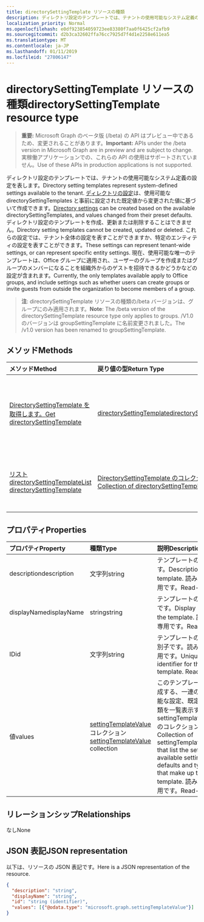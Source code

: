 ```yaml
---
title: directorySettingTemplate リソースの種類
description: ディレクトリ設定のテンプレートでは、テナントの使用可能なシステム定義の設定を表します。 ディレクトリの設定は、使用可能な directorySettingTemplates と事前に設定された既定値から変更された値に基づいて作成できます。 ディレクトリ設定のテンプレートを作成、更新または削除することはできません。 これらの設定では、テナント全体の設定を表すことができますか、特定のエンティティの設定を表すことができます。  現在、使用可能な唯一のテンプレートは、Office グループに適用され、ユーザーのグループを作成またはグループのメンバーになることを組織外からのゲストを招待できるかどうかなどの設定が含まれます。
localization_priority: Normal
ms.openlocfilehash: e0df923854059723ee83380f7aa0f6425cf2afb9
ms.sourcegitcommit: d2b3ca32602ffa76cc7925d7f4d1e2258e611ea5
ms.translationtype: MT
ms.contentlocale: ja-JP
ms.lasthandoff: 01/11/2019
ms.locfileid: "27806147"
---
```

# <a name="directorysettingtemplate-resource-type"></a><span data-ttu-id="b67b6-107">directorySettingTemplate リソースの種類</span><span class="sxs-lookup"><span data-stu-id="b67b6-107">directorySettingTemplate resource type</span></span>

> <span data-ttu-id="b67b6-108">**重要:** Microsoft Graph のベータ版 (/beta) の API はプレビュー中であるため、変更されることがあります。</span><span class="sxs-lookup"><span data-stu-id="b67b6-108">**Important:** APIs under the /beta version in Microsoft Graph are in preview and are subject to change.</span></span> <span data-ttu-id="b67b6-109">実稼働アプリケーションでの、これらの API の使用はサポートされていません。</span><span class="sxs-lookup"><span data-stu-id="b67b6-109">Use of these APIs in production applications is not supported.</span></span>

<span data-ttu-id="b67b6-110">ディレクトリ設定のテンプレートでは、テナントの使用可能なシステム定義の設定を表します。</span><span class="sxs-lookup"><span data-stu-id="b67b6-110">Directory setting templates represent system-defined settings available to the tenant.</span></span> <span data-ttu-id="b67b6-111">[ディレクトリの設定](directorysetting.md)は、使用可能な directorySettingTemplates と事前に設定された既定値から変更された値に基づいて作成できます。</span><span class="sxs-lookup"><span data-stu-id="b67b6-111">[Directory settings](directorysetting.md) can be created based on the available directorySettingTemplates, and values changed from their preset defaults.</span></span> <span data-ttu-id="b67b6-112">ディレクトリ設定のテンプレートを作成、更新または削除することはできません。</span><span class="sxs-lookup"><span data-stu-id="b67b6-112">Directory setting templates cannot be created, updated or deleted.</span></span> <span data-ttu-id="b67b6-113">これらの設定では、テナント全体の設定を表すことができますか、特定のエンティティの設定を表すことができます。</span><span class="sxs-lookup"><span data-stu-id="b67b6-113">These settings can represent tenant-wide settings, or can represent specific entity settings.</span></span>  <span data-ttu-id="b67b6-114">現在、使用可能な唯一のテンプレートは、Office グループに適用され、ユーザーのグループを作成またはグループのメンバーになることを組織外からのゲストを招待できるかどうかなどの設定が含まれます。</span><span class="sxs-lookup"><span data-stu-id="b67b6-114">Currently, the only templates available apply to Office groups, and include settings such as whether users can create groups or invite guests from outside the organization to become members of a group.</span></span>

> <span data-ttu-id="b67b6-115">**注**: directorySettingTemplate リソースの種類の/beta バージョンは、グループにのみ適用されます。</span><span class="sxs-lookup"><span data-stu-id="b67b6-115">**Note**: The /beta version of the directorySettingTemplate resource type only applies to groups.</span></span> <span data-ttu-id="b67b6-116">/V1.0 のバージョンは groupSettingTemplate に名前変更されました。</span><span class="sxs-lookup"><span data-stu-id="b67b6-116">The /v1.0 version has been renamed to groupSettingTemplate.</span></span>

## <a name="methods"></a><span data-ttu-id="b67b6-117">メソッド</span><span class="sxs-lookup"><span data-stu-id="b67b6-117">Methods</span></span>

| <span data-ttu-id="b67b6-118">メソッド</span><span class="sxs-lookup"><span data-stu-id="b67b6-118">Method</span></span>           | <span data-ttu-id="b67b6-119">戻り値の型</span><span class="sxs-lookup"><span data-stu-id="b67b6-119">Return Type</span></span>    |<span data-ttu-id="b67b6-120">説明</span><span class="sxs-lookup"><span data-stu-id="b67b6-120">Description</span></span>|
|:---------------|:--------|:----------|
|[<span data-ttu-id="b67b6-121">DirectorySettingTemplate を取得します。</span><span class="sxs-lookup"><span data-stu-id="b67b6-121">Get directorySettingTemplate</span></span>](../api/directorysettingtemplate-get.md) | [<span data-ttu-id="b67b6-122">directorySettingTemplate</span><span class="sxs-lookup"><span data-stu-id="b67b6-122">directorySettingTemplate</span></span>](directorysettingtemplate.md) |<span data-ttu-id="b67b6-123">システム定義の directorySettingTemplate オブジェクトの 1 つの特定のプロパティを参照します。</span><span class="sxs-lookup"><span data-stu-id="b67b6-123">Read the specific properties of one of the system defined directorySettingTemplate objects.</span></span>|
|[<span data-ttu-id="b67b6-124">リスト directorySettingTemplate</span><span class="sxs-lookup"><span data-stu-id="b67b6-124">List directorySettingTemplate</span></span>](../api/directorysettingtemplate-list.md) | [<span data-ttu-id="b67b6-125">DirectorySettingTemplate のコレクション</span><span class="sxs-lookup"><span data-stu-id="b67b6-125">Collection of directorySettingTemplate</span></span>](directorysettingtemplate.md) |<span data-ttu-id="b67b6-126">すべてのシステム定義の directorySettingTemplate オブジェクトの一覧を表示します。</span><span class="sxs-lookup"><span data-stu-id="b67b6-126">List all of the system defined directorySettingTemplate objects.</span></span>|

## <a name="properties"></a><span data-ttu-id="b67b6-127">プロパティ</span><span class="sxs-lookup"><span data-stu-id="b67b6-127">Properties</span></span>
| <span data-ttu-id="b67b6-128">プロパティ</span><span class="sxs-lookup"><span data-stu-id="b67b6-128">Property</span></span>     | <span data-ttu-id="b67b6-129">種類</span><span class="sxs-lookup"><span data-stu-id="b67b6-129">Type</span></span>   |<span data-ttu-id="b67b6-130">説明</span><span class="sxs-lookup"><span data-stu-id="b67b6-130">Description</span></span>|
|:---------------|:--------|:----------|
|<span data-ttu-id="b67b6-131">description</span><span class="sxs-lookup"><span data-stu-id="b67b6-131">description</span></span>|<span data-ttu-id="b67b6-132">文字列</span><span class="sxs-lookup"><span data-stu-id="b67b6-132">string</span></span>|<span data-ttu-id="b67b6-133">テンプレートの説明です。</span><span class="sxs-lookup"><span data-stu-id="b67b6-133">Description of the template.</span></span> <span data-ttu-id="b67b6-134">読み取り専用です。</span><span class="sxs-lookup"><span data-stu-id="b67b6-134">Read-only.</span></span>|
|<span data-ttu-id="b67b6-135">displayName</span><span class="sxs-lookup"><span data-stu-id="b67b6-135">displayName</span></span>|<span data-ttu-id="b67b6-136">string</span><span class="sxs-lookup"><span data-stu-id="b67b6-136">string</span></span>|<span data-ttu-id="b67b6-137">テンプレートの表示名です。</span><span class="sxs-lookup"><span data-stu-id="b67b6-137">Display name of the template.</span></span> <span data-ttu-id="b67b6-138">読み取り専用です。</span><span class="sxs-lookup"><span data-stu-id="b67b6-138">Read-only.</span></span> |
|<span data-ttu-id="b67b6-139">ID</span><span class="sxs-lookup"><span data-stu-id="b67b6-139">id</span></span>|<span data-ttu-id="b67b6-140">文字列</span><span class="sxs-lookup"><span data-stu-id="b67b6-140">string</span></span>| <span data-ttu-id="b67b6-p107">テンプレートの一意識別子です。読み取り専用です。</span><span class="sxs-lookup"><span data-stu-id="b67b6-p107">Unique identifier for the template. Read-only.</span></span>|
|<span data-ttu-id="b67b6-143">値</span><span class="sxs-lookup"><span data-stu-id="b67b6-143">values</span></span>|<span data-ttu-id="b67b6-144">[settingTemplateValue](settingtemplatevalue.md) コレクション</span><span class="sxs-lookup"><span data-stu-id="b67b6-144">[settingTemplateValue](settingtemplatevalue.md) collection</span></span>| <span data-ttu-id="b67b6-145">このテンプレートを構成する、一連の利用可能な設定、既定値、種類を一覧表示する settingTemplateValues のコレクションです。</span><span class="sxs-lookup"><span data-stu-id="b67b6-145">Collection of settingTemplateValues that list the set of available settings, defaults and types that make up this template.</span></span>  <span data-ttu-id="b67b6-146">読み取り専用です。</span><span class="sxs-lookup"><span data-stu-id="b67b6-146">Read-only.</span></span> |

## <a name="relationships"></a><span data-ttu-id="b67b6-147">リレーションシップ</span><span class="sxs-lookup"><span data-stu-id="b67b6-147">Relationships</span></span>
<span data-ttu-id="b67b6-148">なし</span><span class="sxs-lookup"><span data-stu-id="b67b6-148">None</span></span>


## <a name="json-representation"></a><span data-ttu-id="b67b6-149">JSON 表記</span><span class="sxs-lookup"><span data-stu-id="b67b6-149">JSON representation</span></span>

<span data-ttu-id="b67b6-150">以下は、リソースの JSON 表記です。</span><span class="sxs-lookup"><span data-stu-id="b67b6-150">Here is a JSON representation of the resource.</span></span>

<!-- {
  "blockType": "resource",
  "optionalProperties": [

  ],
  "@odata.type": "microsoft.graph.directorySettingTemplate"
}-->

```json
{
  "description": "string",
  "displayName": "string",
  "id": "string (identifier)",
  "values": [{"@odata.type": "microsoft.graph.settingTemplateValue"}]
}

```

<!-- uuid: 8fcb5dbc-d5aa-4681-8e31-b001d5168d79
2015-10-25 14:57:30 UTC -->
<!-- {
  "type": "#page.annotation",
  "description": "directorySettingTemplate resource",
  "keywords": "",
  "section": "documentation",
  "tocPath": ""
}-->

